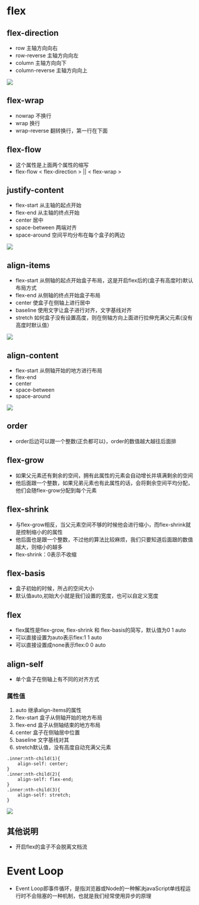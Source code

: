 # flex

## flex-direction
* row 主轴方向向右
* row-reverse 主轴方向向左
* column 主轴方向向下
* column-reverse 主轴方向向上
<img src="https://img-blog.csdnimg.cn/20200611150640627.png?x-oss-process=image/watermark,type_ZmFuZ3poZW5naGVpdGk,shadow_10,text_aHR0cHM6Ly9ibG9nLmNzZG4ubmV0L3lvdWhlYnVrZTIyNQ==,size_16,color_FFFFFF,t_70">

## flex-wrap
* nowrap 不换行
* wrap 换行
* wrap-reverse 翻转换行，第一行在下面

## flex-flow
* 这个属性是上面两个属性的缩写
* flex-flow < flex-direction > || < flex-wrap >

## justify-content
* flex-start 从主轴的起点开始
* flex-end 从主轴的终点开始
* center 居中
* space-between 两端对齐
* space-around 空间平均分布在每个盒子的两边
<img src="https://img-blog.csdnimg.cn/20200608101711950.png?x-oss-process=image/watermark,type_ZmFuZ3poZW5naGVpdGk,shadow_10,text_aHR0cHM6Ly9ibG9nLmNzZG4ubmV0L3lvdWhlYnVrZTIyNQ==,size_16,color_FFFFFF,t_70">

## align-items
* flex-start 从侧轴的起点开始盒子布局，这是开启flex后的(盒子有高度时)默认布局方式
* flex-end 从侧轴的终点开始盒子布局
* center 使盒子在侧轴上进行居中
* baseline 使用文字让盒子进行对齐，文字基线对齐
* stretch 如何盒子没有设置高度，则在侧轴方向上面进行拉伸充满父元素(没有高度时默认值）
<img src="https://img-blog.csdnimg.cn/20200528222246166.png?x-oss-process=image/watermark,type_ZmFuZ3poZW5naGVpdGk,shadow_10,text_aHR0cHM6Ly9ibG9nLmNzZG4ubmV0L3lvdWhlYnVrZTIyNQ==,size_16,color_FFFFFF,t_70">

## align-content
* flex-start 从侧轴开始的地方进行布局
* flex-end
* center
* space-between
* space-around
<img src="https://img-blog.csdnimg.cn/20200611172049246.png?x-oss-process=image/watermark,type_ZmFuZ3poZW5naGVpdGk,shadow_10,text_aHR0cHM6Ly9ibG9nLmNzZG4ubmV0L3lvdWhlYnVrZTIyNQ==,size_16,color_FFFFFF,t_70">

## order
* order后边可以跟一个整数(正负都可以)，order的数值越大越往后面排

## flex-grow
* 如果父元素还有剩余的空间，拥有此属性的元素会自动增长并填满剩余的空间
* 他后面跟一个整数，如果兄弟元素也有此属性的话，会将剩余空间平均分配，他们会随flex-grow分配到每个元素

## flex-shrink
* 与flex-grow相反，当父元素空间不够的时候他会进行缩小，而flex-shrink就是控制缩小的的属性
* 他后面也是跟一个整数，不过他的算法比较麻烦，我们只要知道后面跟的数值越大，则缩小的越多
* flex-shrink：0表示不收缩

## flex-basis
* 盒子初始的时候，所占的空间大小
* 默认值auto,初始大小就是我们设置的宽度，也可以自定义宽度

## flex
* flex属性是flex-grow, flex-shrink 和 flex-basis的简写，默认值为0 1 auto
* 可以直接设置为auto表示flex:1 1 auto
* 可以直接设置成none表示flex:0 0 auto

## align-self
* 单个盒子在侧轴上有不同的对齐方式
### 属性值
1. auto 继承align-items的属性
2. flex-start 盒子从侧轴开始的地方布局
3. flex-end 盒子从侧轴结束的地方布局
4. center 盒子在侧轴居中位置
5. baseline 文字基线对其
6. stretch默认值，没有高度自动充满父元素

```
.inner:nth-child(1){
	align-self: center;
}
.inner:nth-child(2){
	align-self: flex-end;
}
.inner:nth-child(3){
	align-self: stretch;
}
```
<img src="https://img-blog.csdnimg.cn/20200611185903172.png?x-oss-process=image/watermark,type_ZmFuZ3poZW5naGVpdGk,shadow_10,text_aHR0cHM6Ly9ibG9nLmNzZG4ubmV0L3lvdWhlYnVrZTIyNQ==,size_16,color_FFFFFF,t_70">

## 其他说明
* 开启flex的盒子不会脱离文档流

# Event Loop

* Event Loop即事件循环，是指浏览器或Node的一种解决javaScript单线程运行时不会阻塞的一种机制，也就是我们经常使用异步的原理
